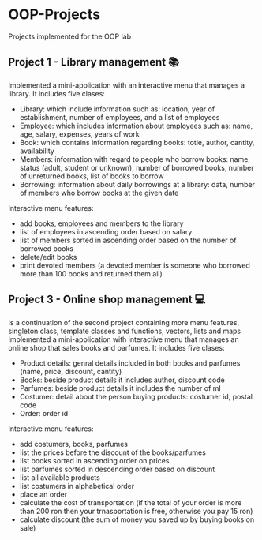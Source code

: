 # OOP-Projects

Projects implemented for the OOP lab

## Project 1 - Library management :books:
Implemented a mini-application with an interactive menu that manages a library. It includes five clases: 
* Library: which include information such as: location, year of establishment, number of employees, and a list of employees 
* Employee: which includes information about employees such as: name, age, salary, expenses, years of work
* Book: which contains information regarding books: totle, author, cantity, availability
* Members: information with regard to people who borrow books: name, status (adult, student or unknown), number of borrowed books, number of unreturned books, list of books to borrow
* Borrowing: information about daily borrowings at a library: data, number of members who borrow books at the given date

Interactive menu features:
* add books, employees and members to the library
* list of employees in ascending order based on salary
* list of members sorted in ascending order based on the number of borrowed books
* delete/edit books
* print devoted members (a devoted member is someone who borrowed more than 100 books and returned them all)

## Project 3 - Online shop management 	:computer:
Is a continuation of the second project containing more menu features, singleton class, template classes and functions, vectors, lists and maps
Implemented a mini-application with interactive menu that manages an online shop that sales books and parfumes. It includes five clases: 
* Product details: genral details included in both books and parfumes (name, price, discount, cantity)
* Books: beside product details it includes author, discount code
* Parfumes: beside product details it includes the number of ml
* Costumer: detail about the person buying products: costumer id, postal code
* Order: order id

Interactive menu features:
* add costumers, books, parfumes
* list the prices before the discount of the books/parfumes
* list books sorted in ascending order on prices
* list parfumes sorted in descending order based on discount
* list all available products
* list costumers in alphabetical order
* place an order
* calculate the cost of transportation (if the total of your order is more than 200 ron then your trnasportation is free, otherwise you pay 15 ron)
* calculate discount (the sum of money you saved up by buying books on sale)

